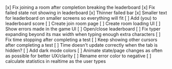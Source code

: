 [x] Fix joining a room after completion breaking the leaderboard
[x] Fix failed state not showing in leaderboard
[x] Thinner failed bar
[x] Smaller text for leaderboard on smaller screens so everything will fit
[ ] Add (you) to leaderboard score
[ ] Create join room page
[ ] Create room loading UI
[ ] Show errors made in the game UI
[ ] Open/close leaderboard
[ ] Fix typer expanding beyond its max width when typing enough extra characters
[ ] Fix time stopping after completing a test
[ ] Keep showing other cursors after completing a test
[ ] Time doesn't update correctly when the tab is hidden?
[ ] Add dark mode colors
[ ] Animate state/page changes as often as possible for better UX/clarity
[ ] Rename error color to negative
[ ] calculate statistics in realtime as the user types
